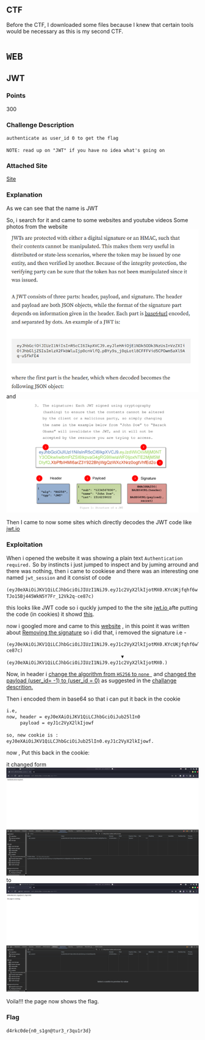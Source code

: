 ## CTF
Before the CTF, I downloaded some files because I knew that certain tools would be necessary as this is my second CTF.
# `WEB`
## JWT
### Points
300
### Challenge Description
```
authenticate as user_id 0 to get the flag

NOTE: read up on "JWT" if you have no idea what's going on
```

### Attached Site
[Site](http://ctf.d4rkc0de.iiitd.edu.in:8900/)

### Explanation

As we can see that the name is JWT 

So, i search for it and came to some websites and youtube videos
Some photos from the website ![1st](jwt/img/Screenshot%20from%202023-10-23%2016-43-23.png) and ![2nd](jwt/img/Screenshot%20from%202023-10-23%2017-49-07.png)

Then I came to now some sites which directly decodes the JWT code like [jwt.io](https://jwt.io/)

### Exploitation
When i opened the website it was showing a plain text `Authentication required.`
So by instincts i just jumped to inspect and by juming arround and there was nothing, then i came to cookiese and there was an interesting one named `jwt_session` and it consist of code 

`(eyJ0eXAiOiJKV1QiLCJhbGciOiJIUzI1NiJ9.eyJ1c2VyX2lkIjotMX0.KYcUKjfqhf6wTJo15Bj445WkN5Y7Fr_12Vk2q-ce87c)`

 this looks like JWT code so i quckly jumped to the the site [jwt.io ](https://jwt.io/) afte putting the code (in cookies) it showd  [this](img/jwtdecode.png).

now i googled more and came to this [website](https://medium.com/debricked/ctf-json-web-tokens-jwt-f39464c675af)
, in this point it was written about [Removing the signature](jwt/img/rmvsig.png)
so i did that, i removed the signature i.e -

```
(eyJ0eXAiOiJKV1QiLCJhbGciOiJIUzI1NiJ9.eyJ1c2VyX2lkIjotMX0.KYcUKjfqhf6wTJo15Bj445WkN5Y7Fr_12Vk2q-ce87c)
                                          ▼
(eyJ0eXAiOiJKV1QiLCJhbGciOiJIUzI1NiJ9.eyJ1c2VyX2lkIjotMX0.)
```

 Now, in header i [change the algorithm from `HS256` to `none `](jwt/img/encnone.png) and [changed the payload (user_id= -1) to (user_id = 0)](jwt/img/encode0.png) as suggested in the [ challange descrition.](jwt/img/Screenshot%20from%202023-10-23%2018-04-14.png)

 Then i encoded them in base64 so that i can put it back in the cookie

```
i.e, 
now, header = eyJ0eXAiOiJKV1QiLCJhbGciOiJub25lIn0
     payload = eyJ1c2VyX2lkIjowf

so, new cookie is :
eyJ0eXAiOiJKV1QiLCJhbGciOiJub25lIn0.eyJ1c2VyX2lkIjowf.
```
now , Put this back in the cookie:

it changed form ![this](jwt/img/previous.png) to ![this](jwt/img/after.png)


 Voila!!! the page now shows the flag.

### Flag
`d4rkc0de{n0_s1gn@tur3_r3qu1r3d}`
